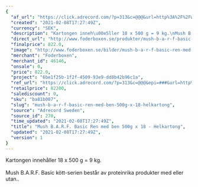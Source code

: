 ```yaml
---
{
  "af_url": "https://click.adrecord.com/?p=313&c=@@@&url=http%3A%2F%2Fwww.foderboxen.se%2Fprodukter%2Fmush-b-a-r-f-basic-ren-med-ben-500g-x-18-helkartong%2C489",
  "created": "2021-02-08T17:27:49Z",
  "currency": "SEK",
  "description": "Kartongen inneh\u00e5ller 18 x 500 g = 9 kg.\nMush B.A.R.F. Basic k\u00f6tt-serien best\u00e5r av proteinrika produkter med eller utan..",
  "direct_url": "http://www.foderboxen.se/produkter/mush-b-a-r-f-basic-ren-med-ben-500g-x-18-helkartong,489",
  "finalprice": 822.0,
  "image": "http://www.foderboxen.se/bilder/mush-b-a-r-f-basic-ren-med-ben-500g-x-18-helkartong-489.png",
  "merchant": "Foderboxen",
  "merchant_id": 46146,
  "onsale": 0,
  "price": 822.0,
  "project": "6be1f25b-1f2f-4509-93e9-dd8b42b96c1a",
  "ref_url": "https://click.adrecord.com/?p=313&c=@@@&epi=###&url=http%3A%2F%2Fwww.foderboxen.se%2Fprodukter%2Fmush-b-a-r-f-basic-ren-med-ben-500g-x-18-helkartong%2C489",
  "retailprice": 82200,
  "salediscount": 0,
  "sku": "ba81b007",
  "slug": "mush-b-a-r-f-basic-ren-med-ben-500g-x-18-helkartong",
  "source": "Adrecord Sweden",
  "source_id": 270,
  "time_updated": "2021-02-08T17:27:49Z",
  "title": "Mush B.A.R.F. Basic Ren med ben 500g x 18 - Helkartong",
  "updated": "2021-02-08T17:27:49Z",
  "version": 1
}
---
```


<p> Kartongen innehåller 18 x 500 g = 9 kg. <br><br>Mush B.A.R.F. Basic kött-serien består av proteinrika produkter med eller utan..</p>
